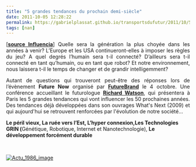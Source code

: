 ```yaml
---
title: "5 grandes tendances du prochain demi-siècle"
date: 2011-10-05 12:28:22
permalink: https://gabrielplassat.github.io/transportsdufutur/2011/10/5-grandes-tendances-du-prochain-demi-siecle.html
tags: [nan]
---
```


<p style="text-align: justify">[<a href="http://www.influencia.net/fr/actualites1/5-tendances-50-prochaines-annees,41,1986.html" target="_blank"><strong>source Influencia</strong></a>] Quelle sera la génération la plus choyée  dans les années à venir? L’Europe et les USA continueront-elles à  imposer les règles du jeu? A quel degrés l’humain sera t-il connecté?  D’ailleurs sera t-il connecté en tant qu’humain, ou en tant que robot?  Et notre environnement, nous laissera t-il le temps de changer et de  grandir intelligemment?</p> <p style="text-align: justify">Autant de questions qui trouveront peut-être des réponses lors de l’évènement <strong>Future Now</strong> organisé par <a href="http://www.futurebrand.com/" target="_blank"><strong>FutureBrand</strong></a> le 4 octobre. Une conférence accueillant le futurologue <a href="http://nowandnext.com/?action=misc&subaction=who_is" target="_blank"><strong>Richard Watson</strong></a>,  qui présentera à Paris les 5 grandes tendances qui vont influencer les  50 prochaines années. Des tendances déjà développées dans son ouvrages  What's Next (2009) et qui aujourd'hui se retrouvent renforcées par  l'évolution de notre société...</p> <p><strong>Le péril vieux, </strong><strong>La ruée vers l’Est, </strong><strong>L’hyper connexion,Les Technologies GRIN (</strong>Génétique, Robotique, Internet et Nanotechnologie), <strong>Le développement forcément durable</strong></p> <p><strong><br /></strong></p> <p style="text-align: justify"><a href="https://gabrielplassat.github.io/transportsdufutur/wp-content/uploads/sites/6/old/6a0120a66d2ad4970b01539214d3ac970b-800wi.jpg" rel="lightbox"><img alt="Actu_1986_image" class="asset  asset-image at-xid-6a0120a66d2ad4970b01539214d3ac970b" src="/wp-content/uploads/sites/6/old/6a0120a66d2ad4970b01539214d3ac970b-500wi.jpg" style="margin-left: auto;margin-right: auto" title="Actu_1986_image" /></a> <br /> <br /><br /></p>
